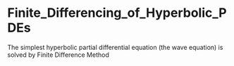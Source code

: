 # Finite_Differencing_of_Hyperbolic_PDEs
The simplest hyperbolic partial differential equation (the wave equation) is solved by Finite Difference Method
